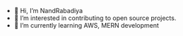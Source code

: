 - 👋 Hi, I’m NandRabadiya
- 👀 I’m interested in contributing to open source projects.
- 🌱 I’m currently learning AWS, MERN development


<!---
NandRabadiya/NandRabadiya is a ✨ special ✨ repository because its `README.md` (this file) appears on your GitHub profile.
You can click the Preview link to take a look at your changes.
--->
